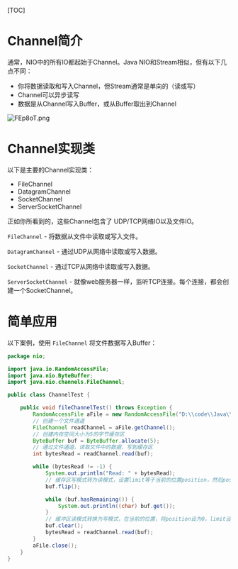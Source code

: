 [TOC]

# Channel简介

通常，NIO中的所有IO都起始于Channel。Java NIO和Stream相似，但有以下几点不同：  

- 你将数据读取和写入Channel，但Stream通常是单向的（读或写）
- Channel可以异步读写
- 数据是从Channel写入Buffer，或从Buffer取出到Channel

![FEp8oT.png](https://s1.ax1x.com/2018/11/27/FEp8oT.png)  

# Channel实现类

以下是主要的Channel实现类：  

- FileChannel
- DatagramChannel
- SocketChannel
- ServerSocketChannel

正如你所看到的，这些Channel包含了 UDP/TCP网络IO以及文件IO。  

`FileChannel` - 将数据从文件中读取或写入文件。  

`DatagramChannel` - 通过UDP从网络中读取或写入数据。  

`SocketChannel`  - 通过TCP从网络中读取或写入数据。  

`ServerSocketChannel`  - 就像web服务器一样，监听TCP连接。每个连接，都会创建一个SocketChannel。  



# 简单应用

以下案例，使用 `FileChannel` 将文件数据写入Buffer：  

```java
package nio;

import java.io.RandomAccessFile;
import java.nio.ByteBuffer;
import java.nio.channels.FileChannel;

public class ChannelTest {

    public void fileChannelTest() throws Exception {
        RandomAccessFile aFile = new RandomAccessFile("D:\\code\\Java\\src\\nio\\nio-data.txt", "rw");
        // 创建一个文件通道
        FileChannel readChannel = aFile.getChannel();
        // 创建内存空间大小为5的字节缓存区
        ByteBuffer buf = ByteBuffer.allocate(5);
        // 通过文件通道，读取文件中的数据，写到缓存区
        int bytesRead = readChannel.read(buf);

        while (bytesRead != -1) {
            System.out.println("Read: " + bytesRead);
            // 缓存区写模式转为读模式，设置limit等于当前的位置position，然后position置为0，capacity不变
            buf.flip();

            while (buf.hasRemaining()) {
                System.out.println((char) buf.get());
            }
            // 缓冲区读模式转换为写模式，在当前的位置，将position设为0，limit设置为与capacity相同
            buf.clear();
            bytesRead = readChannel.read(buf);
        }
        aFile.close();
    }
}
```

